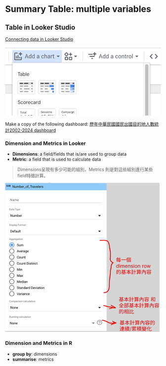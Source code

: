 # Summary Table: multiple variables

## Table in Looker Studio

  [Connecting data in Looker Studio](lookerstudio-connect-data.md)

![](../img/2025-03-11-12-47-01.png)

Make a copy of the following dashboard:
[歷年中華民國國民出國目的地人數統計2002-2024 dashboard](https://lookerstudio.google.com/reporting/c0b8fea5-3335-4713-8b01-ed45cbf8f392)

### Dimension and Metrics in Looker

  - **Dimensions**: a field/fields that is/are used to group data
  - **Metric**: a field that is used to calculate data

> Dimensions呈現有多少可能的組別，Metrics 則是對這些組別進行某些field特徵計算。

<img src="../img/Metric-calculation.png" width="500px">


### Dimension and Metrics in R

  - **group by**: dimensions  
  - **summarise**: metrics
